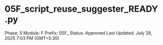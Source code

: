 # 05F_script_reuse_suggester_READY.py

Phase: 5
Module: F
Prefix: 05F_
Status: Approved
Last Updated: July 28, 2025 7:03 PM (GMT+5:30)